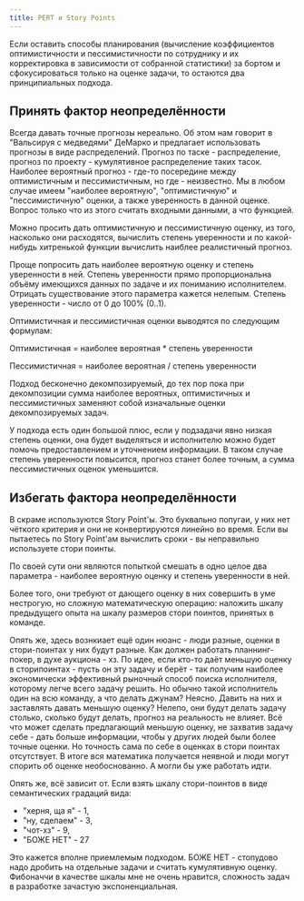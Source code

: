```yaml
---
title: PERT и Story Points
---
```


Если оставить способы планирования (вычисление коэффициентов оптимистичности и пессимистичности по сотруднику и их корректировка в зависимости от собранной статистики) за бортом и сфокусироваться только на оценке задачи, то остаются два принципиальных подхода.

## Принять фактор неопределённости

Всегда давать точные прогнозы нереально. Об этом нам говорит в "Вальсируя с медведями" ДеМарко и предлагает использовать прогнозы в виде распределений. Прогноз по таске - распределение, прогноз по проекту - кумулятивное распределение таких тасок. Наиболее вероятный прогноз - где-то посередине между оптимистичным и пессимистичным, но где - неизвестно. Мы в любом случае имеем "наиболее вероятную", "оптимистичную" и "пессимистичную" оценки, а также уверенность в данной оценке. Вопрос только что из этого считать входными данными, а что функцией.

Можно просить дать оптимистичную и пессимистичную оценку, из того, насколько они расходятся, вычислить степень уверенности и по какой-нибудь хитренькой функции вычислить наиблее реалистичный прогноз.

Проще попросить дать наиболее вероятную оценку и степень уверенности в ней. Степень уверенности прямо пропорциональна объёму имеющихся данных по задаче и их пониманию исполнителем. Отрицать существование этого параметра кажется нелепым. Степень уверенности - число от 0 до 100% (0..1).

Оптимистичная и пессимистичная оценки выводятся по следующим формулам:

Оптимистичная = наиболее вероятная * степень уверенности

Пессимистичная = наиболее вероятная / степень уверенности

Подход бесконечно декомпозируемый, до тех пор пока при декомпозиции сумма наиболее вероятных, оптимистичных и пессимистичных заменяют собой изначальные оценки декомпозируемых задач.

У подхода есть один большой плюс, если у подзадачи явно низкая степень оценки, она будет выделяться и исполнителю можно будет помочь предоставлением и уточнением информации. В таком случае степень уверенности повысится, прогноз станет более точным, а сумма пессимистичных оценок уменьшится.

## Избегать фактора неопределённости

В скраме используются Story Point'ы. Это буквально попугаи, у них нет чёткого критерия и они не конвертируются линейно во время. Если вы пытаетесь по Story Point'ам вычислить сроки - вы неправильно используете стори поинты.

По своей сути они являются попыткой смешать в одно целое два параметра - наиболее вероятную оценку и степень уверенности в ней.

Более того, они требуют от дающего оценку в них совершить в уме нестрогую, но сложную математическую операцию: наложить шкалу предыдущего опыта на шкалу размеров стори поинтов, принятых в команде.

Опять же, здесь вознкиает ещё один нюанс - люди разные, оценки в стори-поинтах у них будут разные. Как должен работать планнинг-покер, в духе аукциона - хз. По идее, если кто-то даёт меньшую оценку в сторипоинтах - пусть он эту задачу и берёт - так получим наиболее экономически эффективный рыночный способ поиска исполнителя, которому легче всего задачу решить. Но обычно такой исполнитель один на всю команду, а что делать джунам? Неясно. Давить на них и заставлять давать меньшую оценку? Нелепо, они будут делать задачу столько, сколько будут делать, прогноз на реальность не влияет. Всё что может сделать предлагающий меньшую оценку, не захватив задачу себе - дать больше информации, чтобы у других людей были более точные оценки. Но точность сама по себе в оценках в стори поинтах отсутствует. В итоге вся математика получается неявной и люди могут спорить об оценке необоснованно. А могли бы уже работать идти.

Опять же, всё зависит от. Если взять шкалу стори-поинтов в виде семантических градаций вида:

- "херня, ща я" - 1,
- "ну, сделаем" - 3,
- "чот-хз" - 9,
- "БОЖЕ НЕТ" - 27

Это кажется вполне приемлемым подходом. БОЖЕ НЕТ - стопудово надо дробить на отдельные задачи и считать кумулятивную оценку. Фибоначчи в качестве шкалы мне не очень нравится, сложность задач в разработке зачастую экспоненциальная.
